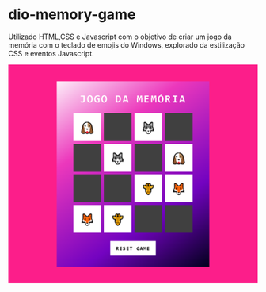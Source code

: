 # dio-memory-game

Utilizado HTML,CSS e Javascript com o objetivo de criar um jogo da memória com o teclado de emojis do Windows, explorado da estilização CSS e eventos Javascript.

![image](src/images/screenshoot.png)
